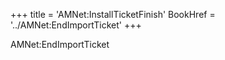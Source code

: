 +++
title = 'AMNet:InstallTicketFinish'
BookHref = '../AMNet:EndImportTicket'
+++

AMNet:EndImportTicket
